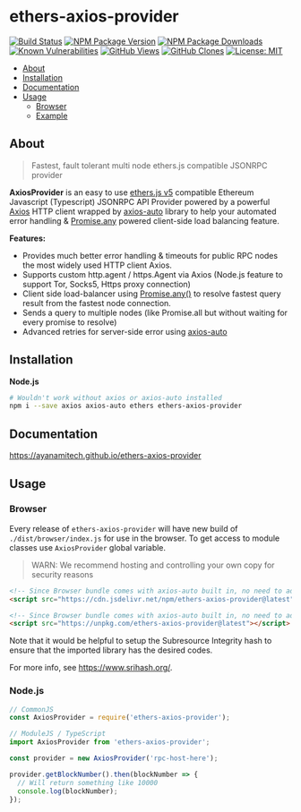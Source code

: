 # ethers-axios-provider

[![Build Status](https://github.com/ayanamitech/ethers-axios-provider/actions/workflows/test.yml/badge.svg)](https://github.com/ayanamitech/ethers-axios-provider/actions)
[![NPM Package Version](https://img.shields.io/npm/v/ethers-axios-provider.svg)](https://npmjs.org/package/ethers-axios-provider)
[![NPM Package Downloads](https://img.shields.io/npm/dm/ethers-axios-provider.svg)](https://npmjs.org/package/ethers-axios-provider)
[![Known Vulnerabilities](https://snyk.io/test/github/ayanamitech/ethers-axios-provider/badge.svg?style=flat-square)](https://snyk.io/test/github/ayanamitech/ethers-axios-provider)
[![GitHub Views](https://img.shields.io/badge/dynamic/json?color=green&label=Views&query=uniques&url=https://github.com/ayanamitech/node-github-repo-stats/blob/main/data/ayanamitech/ethers-axios-provider/views.json?raw=True&logo=github)](https://github.com/ayanamitech/ethers-axios-provider)
[![GitHub Clones](https://img.shields.io/badge/dynamic/json?color=success&label=Clone&query=uniques&url=https://github.com/ayanamitech/node-github-repo-stats/blob/main/data/ayanamitech/ethers-axios-provider/clone.json?raw=True&logo=github)](https://github.com/ayanamitech/ethers-axios-provider)
[![License: MIT](https://img.shields.io/github/license/ayanamitech/ethers-axios-provider)](https://opensource.org/licenses/MIT)

- [About](#about)
- [Installation](#installation)
- [Documentation](#documentation)
- [Usage](#usage)
  - [Browser](#browser)
  - [Example](#example)

## About

> Fastest, fault tolerant multi node ethers.js compatible JSONRPC provider

**AxiosProvider** is an easy to use [ethers.js v5](https://docs.ethers.io/v5/) compatible Ethereum Javascript (Typescript) JSONRPC API Provider powered by a powerful [Axios](https://axios-http.com/) HTTP client wrapped by [axios-auto](https://ayanamitech.github.io/axios-auto) library to help your automated error handling & [Promise.any](https://developer.mozilla.org/en-US/docs/Web/JavaScript/Reference/Global_Objects/Promise/any) powered client-side load balancing feature.

**Features:**

- Provides much better error handling & timeouts for public RPC nodes the most widely used HTTP client Axios.
- Supports custom http.agent / https.Agent via Axios (Node.js feature to support Tor, Socks5, Https proxy connection)
- Client side load-balancer using [Promise.any()](https://developer.mozilla.org/en-US/docs/Web/JavaScript/Reference/Global_Objects/Promise/any) to resolve fastest query result from the fastest node connection.
- Sends a query to multiple nodes (like Promise.all but without waiting for every promise to resolve)
- Advanced retries for server-side error using [axios-auto](https://ayanamitech.github.io/axios-auto)

## Installation

**Node.js**

```bash
# Wouldn't work without axios or axios-auto installed
npm i --save axios axios-auto ethers ethers-axios-provider
```

## Documentation

https://ayanamitech.github.io/ethers-axios-provider

## Usage

### Browser

Every release of `ethers-axios-provider` will have new build of `./dist/browser/index.js` for use in the browser. To get access to module classes use `AxiosProvider` global variable.

> WARN: We recommend hosting and controlling your own copy for security reasons

```html
<!-- Since Browser bundle comes with axios-auto built in, no need to add additional axios or axios-auto dependency -->
<script src="https://cdn.jsdelivr.net/npm/ethers-axios-provider@latest"></script>
```

```html
<!-- Since Browser bundle comes with axios-auto built in, no need to add additional axios or axios-auto dependency -->
<script src="https://unpkg.com/ethers-axios-provider@latest"></script>
```

Note that it would be helpful to setup the Subresource Integrity hash to ensure that the imported library has the desired codes.

For more info, see https://www.srihash.org/.

### Node.js

```js
// CommonJS
const AxiosProvider = require('ethers-axios-provider');

// ModuleJS / TypeScript
import AxiosProvider from 'ethers-axios-provider';

const provider = new AxiosProvider('rpc-host-here');

provider.getBlockNumber().then(blockNumber => {
  // Will return something like 10000
  console.log(blockNumber);
});
```
